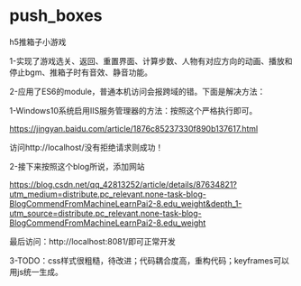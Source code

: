 # push_boxes
h5推箱子小游戏

1-实现了游戏选关、返回、重置界面、计算步数、人物有对应方向的动画、播放和停止bgm、推箱子时有音效、静音功能。

2-应用了ES6的module，普通本机访问会报跨域的错。下面是解决方法：

1-Windows10系统启用IIS服务管理器的方法：按照这个严格执行即可。

https://jingyan.baidu.com/article/1876c85237330f890b137617.html

访问http://localhost/没有拒绝请求则成功！

2-接下来按照这个blog所说，添加网站

https://blog.csdn.net/qq_42813252/article/details/87634821?utm_medium=distribute.pc_relevant.none-task-blog-BlogCommendFromMachineLearnPai2-8.edu_weight&depth_1-utm_source=distribute.pc_relevant.none-task-blog-BlogCommendFromMachineLearnPai2-8.edu_weight

最后访问：http://localhost:8081/即可正常开发


3-TODO：css样式很粗糙，待改进；代码耦合度高，重构代码；keyframes可以用js统一生成。
